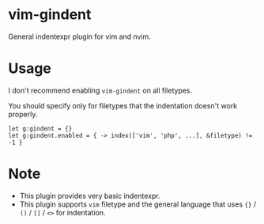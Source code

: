 # vim-gindent

General indentexpr plugin for vim and nvim.

# Usage

I don't recommend enabling `vim-gindent` on all filetypes.

You should specify only for filetypes that the indentation doesn't work properly.

```
let g:gindent = {}
let g:gindent.enabled = { -> index(['vim', 'php', ...], &filetype) != -1 }
```

# Note

- This plugin provides very basic indentexpr.
- This plugin supports `vim` filetype and the general language that uses `{}` / `()` / `[]` / `<>` for indentation.

